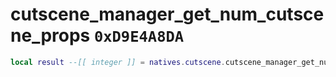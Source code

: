 # cutscene_manager_get_num_cutscene_props `0xD9E4A8DA`

```lua
local result --[[ integer ]] = natives.cutscene.cutscene_manager_get_num_cutscene_props()
```